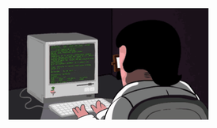 
<div align=center>
<img src="https://github.com/ZhouZeJiang/IMAGE/blob/main/1.gif" width="80%" height="50%">
</div>
